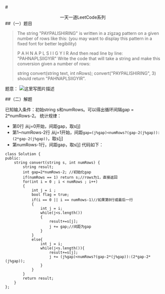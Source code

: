 #<center>一天一道LeetCode系列</center>
##（一）题目

> The string "PAYPALISHIRING" is written in a zigzag pattern on a given
> number of rows like this: (you may want to display this pattern in a
> fixed font for better legibility)
> 
> P   A   H   N A P L S I I G Y   I   R And then read line by line:
> "PAHNAPLSIIGYIR" Write the code that will take a string and make this
> conversion given a number of rows:
> 
> string convert(string text, int nRows); convert("PAYPALISHIRING", 3)
> should return "PAHNAPLSIIGYIR".

题意：
![这里写图片描述](http://img.blog.csdn.net/20160403162702312)

##（二）解题

已知输入条件：初始string s和numRows。可以得出循环间隔gap =  2*numRows-2。
统计规律：
 - 第0行  从j=0开始，间距gap，取s[j]
 - 第1~numRows-2行  从j=1开始，间距`gap=(j%gap)<numRows?(gap-2(j%gap)):(2*gap-2(j%gap))`，取s[j]
 - 第numRows-1行，间距gap，取s[j]
 代码如下：
```
class Solution {
public:
    string convert(string s, int numRows) {
        string result;
        int gap=2*numRows-2; //初始化gap
        if(numRows == 1) return s;//rows为1，直接返回
        for(int i = 0 ; i < numRows ; i++)
        {
            int j = i ;
            bool flag = true;
            if(i == 0 || i == numRows-1)//如果第0行或最后一行
            {
                int j = i;
                while(j<s.length()) 
                {
                    result+=s[j];
                    j += gap;//间距为gap
                }
            }
            else{
                int j = i;
                while(j<s.length()){
                    result+=s[j];
                    j += (j%gap)<numRows?(gap-2*(j%gap)):(2*gap-2*(j%gap));
                }
            }
        }
        return result;
    }
};
```